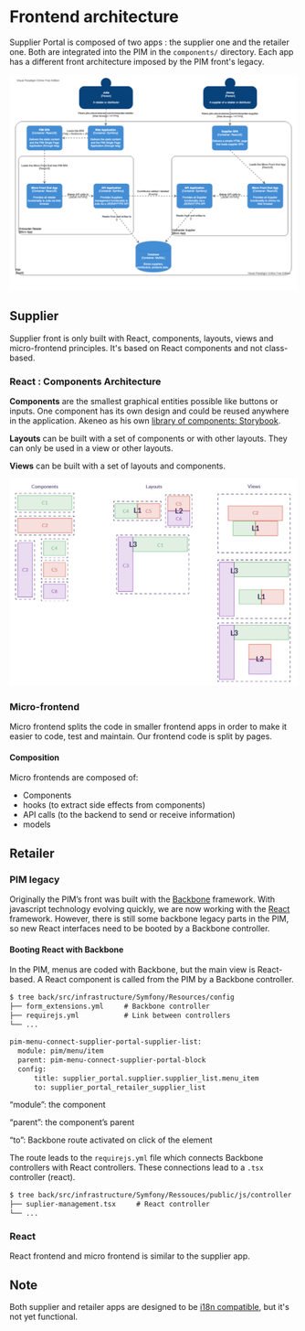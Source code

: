 # Frontend architecture

Supplier Portal is composed of two apps : the supplier one and the retailer one. Both are integrated into the PIM in the `components/` directory.
Each app has a different front architecture imposed by the PIM front's legacy.

![command](files/front-architecture.svg)

## Supplier

Supplier front is only built with React, components, layouts, views and micro-frontend principles. It's based on React components and not class-based.

### React : Components Architecture

**Components** are the smallest graphical entities possible like buttons or inputs. One component has its own design and could be reused anywhere in the application. Akeneo as his own [library of components: Storybook](https://dsm.akeneo.com/?path=/story/introduction--page).

**Layouts** can be built with a set of components or with other layouts. They can only be used in a view or other layouts.

**Views** can be built with a set of layouts and components.

![Components front architecture](files/react.png)

### Micro-frontend

Micro frontend splits the code in smaller frontend apps in order to make it easier to code, test and maintain.
Our frontend code is split by pages.

#### Composition

Micro frontends are composed of:
- Components
- hooks (to extract side effects from components)
- API calls (to the backend to send or receive information)
- models

## Retailer

### PIM legacy

Originally the PIM’s front was built with the [Backbone](https://backbonejs.org/) framework. With javascript technology evolving quickly, we are now working with the [React](https://reactjs.org/) framework. However, there is still some backbone legacy parts in the PIM, so new React interfaces need to be booted by a Backbone controller.

#### Booting React with Backbone

In the PIM, menus are coded with Backbone, but the main view is React-based. A React component is called from the PIM by a Backbone controller.


```
$ tree back/src/infrastructure/Symfony/Resources/config
├── form_extensions.yml     # Backbone controller
├── requirejs.yml           # Link between controllers
└── ...
```
```
pim-menu-connect-supplier-portal-supplier-list:
  module: pim/menu/item
  parent: pim-menu-connect-supplier-portal-block
  config:
      title: supplier_portal.supplier.supplier_list.menu_item
      to: supplier_portal_retailer_supplier_list
```
“module”: the component

“parent”: the component’s parent

“to”: Backbone route activated on click of the element

The route leads to the `requirejs.yml` file which connects Backbone controllers with React controllers. These connections lead to a `.tsx` controller (react).

```
$ tree back/src/infrastructure/Symfony/Ressouces/public/js/controller
├── suplier-management.tsx     # React controller
└── ...
```

### React

React frontend and micro frontend is similar to the supplier app.

## Note

Both supplier and retailer apps are designed to be [i18n compatible](https://www.i18next.com/), but it's not yet functional.



